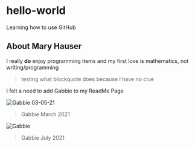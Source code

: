 # hello-world
Learning how to use GitHub

## About Mary Hauser
I really **do** enjoy programming items and my first love is mathematics, not writing/programming

>testing what blockquote does because I have no clue

I felt a need to add Gabbie to my ReadMe Page

![Gabbie 03-05-21](https://user-images.githubusercontent.com/79865029/158877967-0d3243d7-5ebf-419f-bcf3-e144667ee03c.jpg)
>Gabbie March 2021

![Gabbie](https://user-images.githubusercontent.com/79865029/158878246-375711c9-04ba-439a-8e42-94a55c1e90f9.jpg)
>Gabbie July 2021
